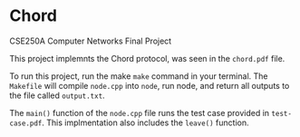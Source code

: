 # Chord
CSE250A Computer Networks Final Project 

This project implemnts the Chord protocol, was seen in the `chord.pdf` file. 


To run this project, run the make `make` command in your terminal. The `Makefile` will compile `node.cpp` into `node`, run node, and return all outputs to the file called `output.txt`. 


The `main()` function of the `node.cpp` file runs the test case provided in `test-case.pdf`. This implmentation also includes the `leave()` function. 